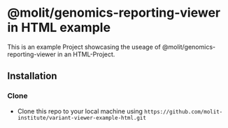 # @molit/genomics-reporting-viewer in HTML example
This is an example Project showcasing the useage of @molit/genomics-reporting-viewer in an HTML-Project.

## Installation 

### Clone

- Clone this repo to your local machine using `https://github.com/molit-institute/variant-viewer-example-html.git`

